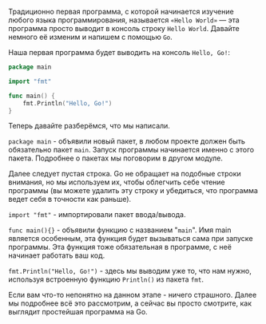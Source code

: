 Традиционно первая программа, с которой начинается изучение любого языка программирования, называется `«Hello World»` —
эта программа просто выводит в консоль строку `Hello World`. Давайте немного её изменим и напишем с помощью `Go`.

Наша первая программа будет выводить на консоль `Hello, Go!`:

```go
package main

import "fmt"

func main() {
	fmt.Println("Hello, Go!")
}

```

Теперь давайте разберёмся, что мы написали.

`package main` - объявили новый пакет, в любом проекте должен быть обязательно пакет `main`. Запуск программы начинается
именно с этого пакета. Подробнее о пакетах мы поговорим в другом модуле.

Далее следует пустая строка. Go не обращает на подобные строки внимания, но мы используем их, чтобы облегчить себе
чтение программы (вы можете удалить эту строку и убедиться, что программа ведет себя в точности как раньше).

`import "fmt"` - импортировали пакет ввода/вывода.

`func main(){}` - объявили функцию c названием "`main`". Имя main является особенным, эта функция будет вызываться сама
при
запуске программы. Эта функция тоже обязательная в программе, с неё начинает работать ваш код.

`fmt.Println("Hello, Go!")`  - здесь мы выводим уже то, что нам нужно, используя встроенную функцию `Println()` из
пакета
`fmt`.

Если вам что-то непонятно на данном этапе - ничего страшного. Далее мы подробнее всё это рассмотрим, а сейчас вы просто
смотрите, как выглядит простейшая программа на Go.
